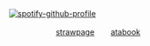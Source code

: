 ㅤㅤㅤ  [![spotify-github-profile](https://spotify-github-profile.kittinanx.com/api/view?uid=wjdes5kajmt1gqhbzctuzbgid&cover_image=true&theme=novatorem&show_offline=false&background_color=121212&interchange=false&bar_color=53b14f&bar_color_cover=false)](https://spotify-github-profile.kittinanx.com/api/view?uid=wjdes5kajmt1gqhbzctuzbgid&redirect=true)
 ㅤㅤ

ㅤㅤㅤ ㅤㅤ  ㅤㅤㅤ ㅤ[strawpage](https://searlert.straw.page/)ㅤ     ㅤ[atabook](https://beomran.atabook.org/) 
ㅤㅤㅤ ㅤㅤ  ㅤㅤㅤ ㅤ
ㅤ  ㅤㅤㅤ  ㅤㅤㅤ  ㅤㅤㅤ  
  ㅤ ㅤ ㅤ ㅤ

 ㅤㅤㅤ ㅤㅤ  
 
  ㅤㅤ  ㅤㅤ  ㅤㅤ  ㅤㅤ 
  
